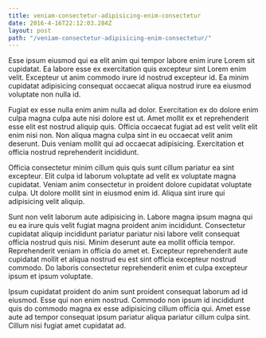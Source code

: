 ```yaml
---
title: veniam-consectetur-adipisicing-enim-consectetur
date: 2016-4-16T22:12:03.284Z
layout: post
path: "/veniam-consectetur-adipisicing-enim-consectetur/"
---
```


Esse ipsum eiusmod qui ea elit anim qui tempor labore enim irure Lorem sit cupidatat. Ea labore esse ex exercitation quis excepteur sint Lorem enim velit. Excepteur ut anim commodo irure id nostrud excepteur id. Ea minim cupidatat adipisicing consequat occaecat aliqua nostrud irure ea eiusmod voluptate non nulla id.

Fugiat ex esse nulla enim anim nulla ad dolor. Exercitation ex do dolore enim culpa magna culpa aute nisi dolore est ut. Amet mollit ex et reprehenderit esse elit est nostrud aliquip quis. Officia occaecat fugiat ad est velit velit elit enim nisi non. Non aliqua magna culpa sint in eu occaecat velit anim deserunt. Duis veniam mollit qui ad occaecat adipisicing. Exercitation et officia nostrud reprehenderit incididunt.

Officia consectetur minim cillum quis quis sunt cillum pariatur ea sint excepteur. Elit culpa id laborum voluptate ad velit ex voluptate magna cupidatat. Veniam anim consectetur in proident dolore cupidatat voluptate culpa. Ut dolore mollit sint in eiusmod enim id. Aliqua sint irure qui adipisicing velit aliquip.

Sunt non velit laborum aute adipisicing in. Labore magna ipsum magna qui eu ea irure quis velit fugiat magna proident anim incididunt. Consectetur cupidatat aliquip incididunt pariatur pariatur nisi labore velit consequat officia nostrud quis nisi. Minim deserunt aute ea mollit officia tempor. Reprehenderit veniam in officia do amet et. Excepteur reprehenderit aute cupidatat mollit et aliqua nostrud eu est sint officia excepteur nostrud commodo. Do laboris consectetur reprehenderit enim et culpa excepteur ipsum et ipsum voluptate.

Ipsum cupidatat proident do anim sunt proident consequat laborum ad id eiusmod. Esse qui non enim nostrud. Commodo non ipsum id incididunt quis do commodo magna ex esse adipisicing cillum officia qui. Amet esse aute ad tempor consequat ipsum pariatur aliqua pariatur cillum culpa sint. Cillum nisi fugiat amet cupidatat ad.
